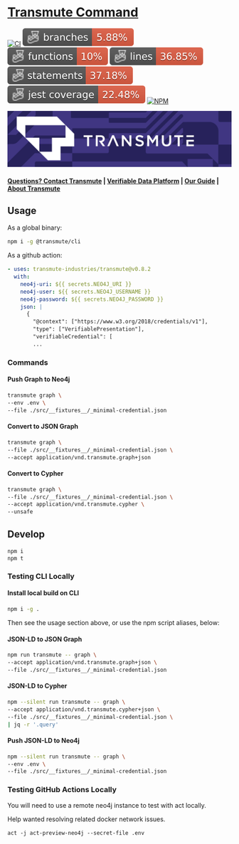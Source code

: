 # <a href="https://transmute.industries">Transmute Command</a> 

[![CI](https://github.com/transmute-industries/transmute/actions/workflows/ci.yml/badge.svg)](https://github.com/transmute-industries/transmute/actions/workflows/ci.yml)
![Branches](./badges/coverage-branches.svg)
![Functions](./badges/coverage-functions.svg)
![Lines](./badges/coverage-lines.svg)
![Statements](./badges/coverage-statements.svg)
![Jest coverage](./badges/coverage-jest%20coverage.svg)
[![NPM](https://nodei.co/npm/@transmute/cli.png?mini=true)](https://npmjs.org/package/@transmute/cli)

<img src="./transmute-banner.png" />

#### [Questions? Contact Transmute](https://transmute.typeform.com/to/RshfIw?typeform-source=cli) | <a href="https://platform.transmute.industries">Verifiable Data Platform</a> | <a href="https://guide.transmute.industries/verifiable-data-platform/">Our Guide</a> | <a href="https://transmute.industries">About Transmute</a>

## Usage

As a global binary:

```sh
npm i -g @transmute/cli
```

As a github action:

```yaml
- uses: transmute-industries/transmute@v0.8.2
  with:
    neo4j-uri: ${{ secrets.NEO4J_URI }}
    neo4j-user: ${{ secrets.NEO4J_USERNAME }}
    neo4j-password: ${{ secrets.NEO4J_PASSWORD }}
    json: |
      {
        "@context": ["https://www.w3.org/2018/credentials/v1"],
        "type": ["VerifiablePresentation"],
        "verifiableCredential": [
        ...
```

### Commands

#### Push Graph to Neo4j

```sh
transmute graph \
--env .env \
--file ./src/__fixtures__/_minimal-credential.json
```

#### Convert to JSON Graph

```sh
transmute graph \
--file ./src/__fixtures__/_minimal-credential.json \
--accept application/vnd.transmute.graph+json
```

#### Convert to Cypher

```sh
transmute graph \
--file ./src/__fixtures__/_minimal-credential.json \
--accept application/vnd.transmute.cypher \
--unsafe
```

## Develop

```
npm i
npm t
```

### Testing CLI Locally

#### Install local build on CLI

```sh
npm i -g .
```

Then see the usage section above, or use the npm script aliases, below:

#### JSON-LD to JSON Graph

```sh
npm run transmute -- graph \
--accept application/vnd.transmute.graph+json \
--file ./src/__fixtures__/_minimal-credential.json
```

#### JSON-LD to Cypher

```sh
npm --silent run transmute -- graph \
--accept application/vnd.transmute.cypher+json \
--file ./src/__fixtures__/_minimal-credential.json \
| jq -r '.query'
```

#### Push JSON-LD to Neo4j

```sh
npm --silent run transmute -- graph \
--env .env \
--file ./src/__fixtures__/_minimal-credential.json
```

### Testing GitHub Actions Locally

You will need to use a remote neo4j instance to test with act locally.

Help wanted resolving related docker network issues.

```
act -j act-preview-neo4j --secret-file .env
```
